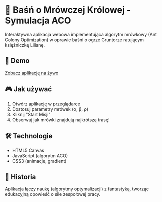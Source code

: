 # 🐜 Baśń o Mrówczej Królowej - Symulacja ACO

Interaktywna aplikacja webowa implementująca algorytm mrówkowy (Ant Colony Optimization) 
w oprawie baśni o ogrze Gruntorze ratującym księżniczkę Lilianę.

## 🚀 Demo
[Zobacz aplikację na żywo](https://[twoja-nazwa].github.io/ant-colony-simulation)

## 🎮 Jak używać
1. Otwórz aplikację w przeglądarce
2. Dostosuj parametry mrówek (α, β, ρ)
3. Kliknij "Start Misji"
4. Obserwuj jak mrówki znajdują najkrótszą trasę!

## 🛠️ Technologie
- HTML5 Canvas
- JavaScript (algorytm ACO)
- CSS3 (animacje, gradient)

## 📖 Historia
Aplikacja łączy naukę (algorytmy optymalizacji) z fantastyką, 
tworząc edukacyjną opowieść o sile zespołowej pracy.
